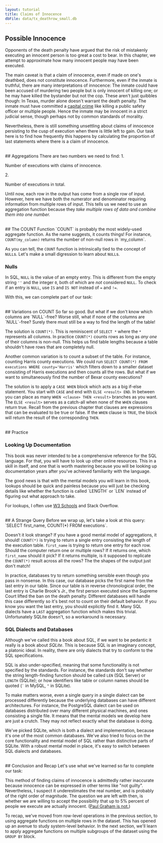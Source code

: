 ```yaml
---
layout: tutorial
title: Claims of Innocence
dbFile: data/tx_deathrow_small.db
---
```


<a name="possible_innoncence"></a>
## Possible Innocence
Opponents of the death penalty have argued that the risk of mistakenly executing an innocent person is too great a cost to bear. In this chapter, we attempt to approximate how many innocent people may have been executed.

The main caveat is that a claim of innocence, even if made on one's deathbed, does not constitute innocence. Furthermore, even if the inmate is truthful, there are many interpretations of innocence: The inmate could have been accused of murdering two people but is only innocent of killing one; or he may have killed the bystander but not the cop. These aren't just quibbles though: In Texas, murder alone doesn't warrant the death penalty. The inmate must have committed a [capital crime](https://en.wikipedia.org/wiki/Capital_punishment_in_Texas#Capital_crimes) like killing a public safety officer or multiple people. Hence the inmate may be innocent in a strict judicial sense, though perhaps not by common standards of morality.

Nevertheless, there is still something unsettling about claims of innocence persisting to the cusp of execution when there is little left to gain. Our task here is to find how frequently this happens by calculating the proportion of last statements where there is a claim of innocence.

<br>
<a name="aggregations"></a>
## Aggregations
There are two numbers we need to find:
1. <p>Number of executions with claims of innocence.</p>
2. <p>Number of executions in total.</p>

Until now, each row in the output has come from a single row of input. However, here we have both the numerator and denominator requiring information from multiple rows of input. This tells us we need to use an aggregation function because they <i>take multiple rows of data and combine them into one number.</i>

<br>
<a name="count"></a>
## The COUNT Function
`COUNT` is probably the most widely-used aggregate function. As the name suggests, it counts things! For instance, <code class='codeblock'>COUNT(my_column)</code> returns the number of non-null rows in `my_column`.

<sql-exercise
  data-question="Edit the query to find how many inmates provided last statements."
  data-comment="We can use <code>COUNT</code> here because <code>NULL</code>s are used when there are no statements."
  data-default-text="SELECT COUNT(first_name) FROM executions"
  data-solution="SELECT COUNT(last_statement) FROM executions"></sql-exercise>

As you can tell, the `COUNT` function is intrinsically tied to the concept of `NULL`s. Let's make a small digression to learn about `NULL`s.
<a name="nulls"></a>
<div class="sideNote">
  <h3>Nulls</h3>
  <p>In SQL, <code>NULL</code> is the value of an empty entry. This is different from the empty string <code>''</code> and the integer <code>0</code>, both of which  are <i>not</i> considered <code>NULL</code>. To check if an entry is <code>NULL</code>, use <code>IS</code> and <code>IS NOT</code> instead of <code>=</code> and <code>!=</code>.</p>

  <sql-exercise
    data-question="Verify that 0 and the empty string are not considered NULL."
    data-comment="Recall that this is a compound clause. Both of the two <code>IS NOT NULL</code> clauses have to be true for the query to return <code>true</code>."
    data-default-text="SELECT (0 IS NOT NULL) AND ('' IS NOT NULL) "
    ></sql-exercise>
</div>

With this, we can complete part of our task:
<sql-exercise
data-question="Find the total number of executions in the dataset."
data-comment="The idea here is to pick one of the columns that you're confident has no <code>NULL</code>s and count it."
data-default-text=""
data-solution="SELECT COUNT(first_name) FROM executions"></sql-exercise>

<br>
<a name="count_var">
## Variations on COUNT
So far so good. But what if we don't know which columns are `NULL`-free? Worse still, what if none of the columns are `NULL`-free? Surely there must still be a way to find the length of the table!

The solution is `COUNT(*)`. This is reminiscent of `SELECT *` where the `*` represents all columns. In practice `COUNT(*)` counts rows as long as *any one* of their columns is non-null. This helps us find table lengths because a table shouldn't have rows that are completely null.

<sql-exercise
data-question="Verify that <code>COUNT(*)</code> gives the same result as before."
data-default-text="SELECT COUNT(*) FROM executions"></sql-exercise>

Another common variation is to count a subset of the table. For instance, counting Harris county executions. We could run `SELECT COUNT(*) FROM executions WHERE county='Harris'` which filters down to a smaller dataset consisting of Harris executions and then counts all the rows. But what if we want to simultaneously find the number of Bexar county executions?

The solution is to apply a `CASE WHEN` block which acts as a big if-else statement. You start with `CASE` and end with `ELSE <result> END`. In between you can place as many `WHEN <clause> THEN <result>` branches as you want. The `ELSE <result>` serves as a catch-all when none of the `WHEN` clauses return true. Recall from the previous chapter that clauses are expressions that can be evaluated to be true or false. If the `WHEN` clause is `TRUE`, the block will return the result of the corresponding `THEN`.

<sql-exercise
data-question="This query counts the number of Harris and Bexar county executions. Replace <code>SUM</code>s with <code>COUNT</code>s and edit the <code>CASE WHEN</code> blocks so the query still works."
data-comment="Switching <code>SUM</code> for <code>COUNT</code> alone isn't enough because <code>COUNT</code> still counts the 0 since 0 is non-null."
data-default-text="SELECT
    SUM(CASE WHEN county='Harris' THEN 1
        ELSE 0 END),
    SUM(CASE WHEN county='Bexar' THEN 1
        ELSE 0 END)
FROM executions"
data-solution="SELECT
    COUNT(CASE WHEN county='Harris' THEN 1
        ELSE NULL END),
    COUNT(CASE WHEN county='Bexar' THEN 1
        ELSE NULL END)
FROM executions"></sql-exercise>

<br>
## Practice

<a name="documentation"></a>
<div class="sideNote">
  <h3>Looking Up Documentation</h3>
  <p>This book was never intended to be a comprehensive reference for the SQL language. For that, you will have to look up other online resources. This in a skill in itself, and one that is worth mastering because you will be looking up documentation years after you've achieved familiarity with the language.</p>
  <p>The good news is that with the mental models you will learn in this book, lookups should be quick and painless because you will just be checking details like whether the function is called `LENGTH` or `LEN` instead of figuring out what approach to take.</p>
  <p>For lookups, I often use <a href="https://www.w3schools.com/sql/default.asp">W3 Schools</a> and Stack Overflow.</p>
</div>

<sql-exercise
  data-question="Find the number of inmates who have declined to give a last statement."
  data-comment="For bonus points, try to do it in 3 ways:<br> 1) With a <code>WHERE</code> block,<br> 2) With a <code>CASE WHEN</code> block,<br> 3) With two <code>COUNT</code> functions."
  data-default-text=""
  data-solution='SELECT COUNT(*) FROM executions WHERE last_statement IS NULL
SELECT COUNT(CASE WHEN last_statement IS NULL THEN 1 ELSE NULL END) FROM executions
SELECT COUNT(*) - COUNT(last_statement) FROM executions'></sql-exercise>

<sql-exercise
  data-question="Find how many inmates where over the age of 50 at execution time."
  data-comment="This illustrates that the <code>WHERE</code> block filters before aggregation occurs."
  data-default-text=""
  data-solution='SELECT COUNT(*) FROM executions WHERE ex_age > 50'></sql-exercise>

<sql-exercise
  data-question="Find the minimum, maximum and average age of inmates at time of execution."
  data-comment="Use the <code>MIN</code>, <code>MAX</code>, and <code>AVG</code> aggregation functions."
  data-default-text="SELECT ex_age FROM executions"
  data-solution='SELECT MIN(ex_age), MAX(ex_age), AVG(ex_age) FROM executions'></sql-exercise>

<sql-exercise
  data-question="Find the average length (based on character count) of last statements in the dataset."
  data-comment="You can compose functions together. Use the <code>LENGTH</code> function which returns the number of characters in a string."
  data-default-text=""
  data-solution='SELECT AVG(LENGTH(last_statement)) FROM executions'></sql-exercise>

<sql-exercise
  data-question="List all the counties in the dataset without duplication."
  data-comment="We can get unique entries by using <code>SELECT DISTINCT</code>. See <a href='https://www.w3schools.com/sql/sql_distinct.asp'>documentation.</a>"
  data-default-text=""
  data-solution='SELECT DISTINCT county FROM executions'></sql-exercise>

<br>
<a name="strange"></a>
## A Strange Query
Before we wrap up, let's take a look at this query:<br> `SELECT first_name, COUNT(*) FROM executions`.

Doesn't it look strange? If you have a good mental model of aggregations, it should! `COUNT(*)` is trying to return a single entry consisting the length of the execution table. `first_name` is trying to return one entry for each row. Should the computer return one or multiple rows? If it returns one, which `first_name` should it pick? If it returns multiple, is it supposed to replicate the `COUNT(*)` result across all the rows? The the shapes of the output just don't match!

<sql-exercise
  data-question="Let's try it anyway and see what happens."
  data-default-text="SELECT first_name, COUNT(*) FROM executions"></sql-exercise>

In practice, databases try to return something sensible even though you pass in nonsense. In this case, our database picks the first name from the last entry in our table. Since our table is in reverse chronological order, the last entry is Charlie Brook's Jr., the first person executed since the Supreme Court lifted the ban on the death penalty. Different databases will handle this case differently so it's best not to count on their default behavior. If you know you want the last entry, you should explicitly find it. Many SQL dialects have a `LAST` aggregation function which makes this trivial. Unfortunately SQLite doesn't, so a workaround is necessary.

<a name="dialects"></a>
<div class="sideNote">
  <h3>SQL Dialects and Databases</h3>
  <p>Although we've called this a book about SQL, if we want to be pedantic it really is a book about <i>SQLite</i>. This is because SQL is an imaginary concept, a platonic ideal. In reality, there are only dialects that try to conform to the SQL specifications.</p>
  <p>SQL is also under-specified, meaning that some functionality is not specified by the standards. For instance, the standards don't say whether the string length-finding function should be called <code>LEN</code> (SQL Server) or <code>LENGTH</code> (SQLite); or how identifiers like table or column names should be quoted (<code>`</code> in MySQL, <code>"</code> in SQLite).</p>
  <p>To make matters worse, even a single query in a single dialect can be processed differently because the underlying databases can have different architectures. For instance, the PostgreSQL dialect can be used on databases distributed over many different physical machines, and ones consisting a single file. It means that the mental models we develop here are just a crutch. They may not reflect exactly what the database is doing.</p>
  <p>We've picked SQLite, which is both a dialect and implementation, because it's one of the most common databases. We've also tried to focus on the core functionality and mental model of SQL rather than distinctive parts of SQLite. With a robust mental model in place, it's easy to switch between SQL dialects and databases.
  </p>
</div>

<br>
<a name="recap"></a>
## Conclusion and Recap
Let's use what we've learned so far to complete our task:
<sql-exercise
  data-question="Find the proportion of last statements with claims of innocence."
  data-comment="To do decimal division, ensure that one of the numbers is a decimal by multiplying it by 1.0. Use <code>LIKE '%innocent%'</code> to find claims of innocence."
  data-solution="SELECT
1.0 * COUNT(CASE WHEN last_statement LIKE '%innocent%'
    THEN 1 ELSE NULL END) / COUNT(*)
FROM executions"
></sql-exercise>

This method of finding claims of innocence is admittedly rather inaccurate because innocence can be expressed in other terms like "not guilty". Nevertheless, I suspect it underestimates the real number, and is probably of the right order of magnitude. The question we are left with then, is whether we are willing to accept the possibility that up to 5% percent of people we execute are actually innocent. ([Paul Graham is not.](http://paulgraham.com/prop62.html))

To recap, we've moved from row-level operations in the previous section, to using aggregate functions on multiple rows in the dataset. This has opened up an avenue to study system-level behavior. In the next section, we'll learn to apply aggregate functions on multiple subgroups of the dataset using the `GROUP BY` block.
